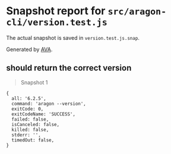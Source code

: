 # Snapshot report for `src/aragon-cli/version.test.js`

The actual snapshot is saved in `version.test.js.snap`.

Generated by [AVA](https://ava.li).

## should return the correct version

> Snapshot 1

    {
      all: '6.2.5',
      command: 'aragon --version',
      exitCode: 0,
      exitCodeName: 'SUCCESS',
      failed: false,
      isCanceled: false,
      killed: false,
      stderr: '',
      timedOut: false,
    }
